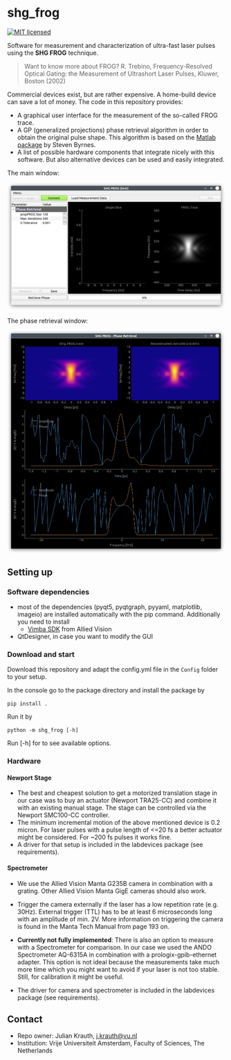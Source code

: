 # shg_frog

[![MIT licensed](https://img.shields.io/badge/license-MIT-green.svg)](https://github.com/jkrauth/shg_frog/blob/main/LICENSE)

Software for measurement and characterization of ultra-fast laser pulses using the __SHG FROG__ technique.

> Want to know more about FROG?
> R. Trebino, Frequency-Resolved Optical Gating: the Measurement of Ultrashort Laser Pulses, Kluwer, Boston (2002)

Commercial devices exist, but are rather expensive. A home-build device can save a lot of money.
The code in this repository provides:

* A graphical user interface for the measurement of the so-called FROG trace.
* A GP (generalized projections) phase retrieval algorithm in order to obtain the original pulse shape.
  This algorithm is based on the [Matlab package](https://nl.mathworks.com/matlabcentral/fileexchange/34986-frequency-resolved-optical-gating-frog) by Steven Byrnes.
* A list of possible hardware components that integrate nicely with this software. But also alternative devices can be used and easily integrated.

The main window:

![frog_gui_main](./shg_frog/view/GUI/frog_gui_main.png)

The phase retrieval window:

![frog_gui_retrieval](./shg_frog/view/GUI/frog_gui_retrieval.png)

## Setting up

### Software dependencies

* most of the dependencies (pyqt5, pyqtgraph, pyyaml, matplotlib, imageio) are installed automatically with the pip command. Additionally you need to install
  * [Vimba SDK](https://www.alliedvision.com/en/products/software.html) from Allied Vision
* QtDesigner, in case you want to modify the GUI

### Download and start

Download this repository and adapt the config.yml file in the `Config` folder to your setup.

In the console go to the package directory and install the package by

```console
pip install .
```

Run it by

```console
python -m shg_frog [-h]
```

Run [-h] for to see available options.

### Hardware

#### Newport Stage

* The best and cheapest solution to get a motorized translation stage in our case was to buy an
  actuator (Newport TRA25-CC) and combine it with an existing manual stage. The stage can be controlled via the Newport SMC100-CC controller.
* The minimum incremental motion of the above mentioned device is 0.2 micron. For laser pulses with a pulse length of <=20 fs a better actuator might be considered. For ~200 fs pulses it works fine.
* A driver for that setup is included in the labdevices package (see requirements).

#### Spectrometer

* We use the Allied Vision Manta G235B camera in combination with a grating. Other Allied Vision Manta GigE cameras should also work.

* Trigger the camera externally if the laser has a low repetition rate (e.g. 30Hz).
  External trigger (TTL) has to be at least 6 microseconds long with an amplitude of min. 2V.
  More information on triggering the camera is found in the Manta Tech Manual from page 193 on.

* **Currently not fully implemented**: There is also an option to measure with a Spectrometer for comparison. In our case we used the ANDO Spectrometer AQ-6315A in combination with a prologix-gpib-ethernet adapter. This option is not ideal because the measurements take much more time which you might want to avoid if your laser is not too stable. Still, for calibration it might be useful.

* The driver for camera and spectrometer is included in the labdevices package (see requirements).

## Contact

* Repo owner:  Julian Krauth, j.krauth@vu.nl
* Institution: Vrije Universiteit Amsterdam, Faculty of Sciences, The Netherlands
